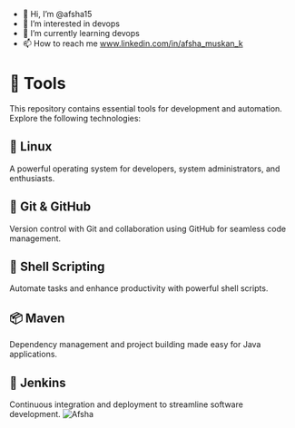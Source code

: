 - 👋 Hi, I’m @afsha15
- 👀 I’m interested in devops 
- 🌱 I’m currently learning devops 
- 📫 How to reach me www.linkedin.com/in/afsha_muskan_k

# 🚀 Tools

This repository contains essential tools for development and automation. Explore the following technologies:

## 🐧 Linux
A powerful operating system for developers, system administrators, and enthusiasts.

## 🌱 Git & GitHub
Version control with Git and collaboration using GitHub for seamless code management.

## 📜 Shell Scripting
Automate tasks and enhance productivity with powerful shell scripts.

## 📦 Maven
Dependency management and project building made easy for Java applications.

## 🔧 Jenkins
Continuous integration and deployment to streamline software development.
![Afsha](https://media.giphy.com/media/xT9IgG50Fb7Mi0prBC/giphy.gif)
